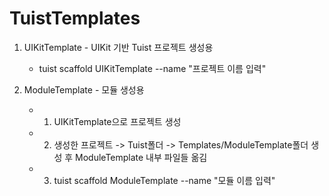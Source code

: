 # TuistTemplates

1. UIKitTemplate - UIKit 기반 Tuist 프로젝트 생성용
   - tuist scaffold UIKitTemplate --name "프로젝트 이름 입력"
     
3. ModuleTemplate - 모듈 생성용
   - 1. UIKitTemplate으로 프로젝트 생성
   - 2. 생성한 프로젝트 -> Tuist폴더 -> Templates/ModuleTemplate폴더 생성 후 ModuleTemplate 내부 파일들 옮김
   - 3. tuist scaffold ModuleTemplate --name "모듈 이름 입력" 
